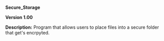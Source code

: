 **Secure_Storage**

**Version 1.00**

**Description:** Program that allows users to place files into a secure folder that get's encrpyted. 
